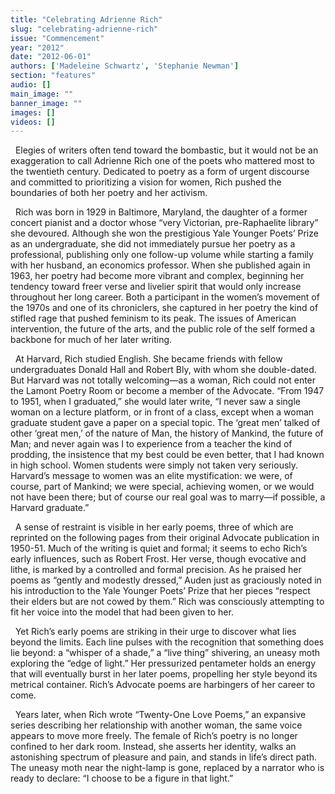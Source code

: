 ```yaml
---
title: "Celebrating Adrienne Rich"
slug: "celebrating-adrienne-rich"
issue: "Commencement"
year: "2012"
date: "2012-06-01"
authors: ['Madeleine Schwartz', 'Stephanie Newman']
section: "features"
audio: []
main_image: ""
banner_image: ""
images: []
videos: []
---
```

  Elegies of writers often tend toward the bombastic, but it would not be an exaggeration to call Adrienne Rich one of the poets who mattered most to the twentieth century. Dedicated to poetry as a form of urgent discourse and committed to prioritizing a vision for women, Rich pushed the boundaries of both her poetry and her activism.

   Rich was born in 1929 in Baltimore, Maryland, the daughter of a former concert pianist and a doctor whose “very Victorian, pre-Raphaelite library” she devoured. Although she won the prestigious Yale Younger Poets’ Prize as an undergraduate, she did not immediately pursue her poetry as a professional, publishing only one follow-up volume while starting a family with her husband, an economics professor. When she published again in 1963, her poetry had become more vibrant and complex, beginning her tendency toward freer verse and livelier spirit that would only increase throughout her long career. Both a participant in the women’s movement of the 1970s and one of its chroniclers, she captured in her poetry the kind of stifled rage that pushed feminism to its peak. The issues of American intervention, the future of the arts, and the public role of the self formed a backbone for much of her later writing.

   At Harvard, Rich studied English. She became friends with fellow undergraduates Donald Hall and Robert Bly, with whom she double-dated. But Harvard was not totally welcoming—as a woman, Rich could not enter the Lamont Poetry Room or become a member of the Advocate. “From 1947 to 1951, when I graduated,” she would later write, “I never saw a single woman on a lecture platform, or in front of a class, except when a woman graduate student gave a paper on a special topic. The ‘great men’ talked of other ‘great men,’ of the nature of Man, the history of Mankind, the future of Man; and never again was I to experience from a teacher the kind of prodding, the insistence that my best could be even better, that I had known in high school. Women students were simply not taken very seriously. Harvard’s message to women was an elite mystification: we were, of course, part of Mankind; we were special, achieving women, or we would not have been there; but of course our real goal was to marry—if possible, a Harvard graduate.”

   A sense of restraint is visible in her early poems, three of which are reprinted on the following pages from their original Advocate publication in 1950-51. Much of the writing is quiet and formal; it seems to echo Rich’s early influences, such as Robert Frost. Her verse, though evocative and lithe, is marked by a controlled and formal precision. As he praised her poems as “gently and modestly dressed,” Auden just as graciously noted in his introduction to the Yale Younger Poets’ Prize that her pieces “respect their elders but are not cowed by them.” Rich was consciously attempting to fit her voice into the model that had been given to her.

  Yet Rich’s early poems are striking in their urge to discover what lies beyond the limits. Each line pulses with the recognition that something does lie beyond: a “whisper of a shade,” a “live thing” shivering, an uneasy moth exploring the “edge of light.” Her pressurized pentameter holds an energy that will eventually burst in her later poems, propelling her style beyond its metrical container. Rich’s Advocate poems are harbingers of her career to come.

  Years later, when Rich wrote “Twenty-One Love Poems,” an expansive series describing her relationship with another woman, the same voice appears to move more freely. The female of Rich’s poetry is no longer confined to her dark room. Instead, she asserts her identity, walks an astonishing spectrum of pleasure and pain, and stands in life’s direct path. The uneasy moth near the night-lamp is gone, replaced by a narrator who is ready to declare: “I choose to be a figure in that light.”

